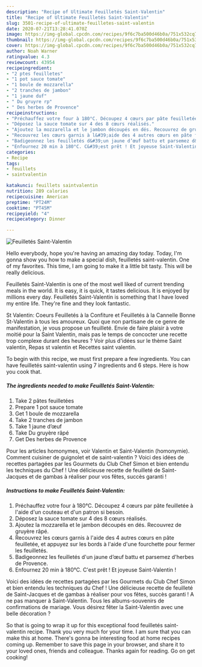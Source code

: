 ```yaml
---
description: "Recipe of Ultimate Feuilletés Saint-Valentin"
title: "Recipe of Ultimate Feuilletés Saint-Valentin"
slug: 3501-recipe-of-ultimate-feuilletes-saint-valentin
date: 2020-07-21T13:28:41.070Z
image: https://img-global.cpcdn.com/recipes/9f6c7ba500d46b0a/751x532cq70/feuilletes-saint-valentin-photo-principale-de-la-recette.jpg
thumbnail: https://img-global.cpcdn.com/recipes/9f6c7ba500d46b0a/751x532cq70/feuilletes-saint-valentin-photo-principale-de-la-recette.jpg
cover: https://img-global.cpcdn.com/recipes/9f6c7ba500d46b0a/751x532cq70/feuilletes-saint-valentin-photo-principale-de-la-recette.jpg
author: Noah Warner
ratingvalue: 4.3
reviewcount: 43954
recipeingredient:
- "2 ptes feuilletes"
- "1 pot sauce tomate"
- "1 boule de mozzarella"
- "2 tranches de jambon"
- "1 jaune duf"
- " Du gruyre rp"
- " Des herbes de Provence"
recipeinstructions:
- "Préchauffez votre four à 180°C. Découpez 4 cœurs par pâte feuilletée à l&#39;aide d&#39;un couteau et d&#39;un patron si besoin."
- "Déposez la sauce tomate sur 4 des 8 cœurs réalisés."
- "Ajoutez la mozzarella et le jambon découpés en dés. Recouvrez de gruyère râpé."
- "Recouvrez les cœurs garnis à l&#39;aide des 4 autres cœurs en pâte feuilletée, et appuyez sur les bords à l&#39;aide d&#39;une fourchette pour fermer les feuilletés."
- "Badigeonnez les feuilletés d&#39;un jaune d’œuf battu et parsemez d&#39;herbes de Provence."
- "Enfournez 20 min à 180°C. C&#39;est prêt ! Et joyeuse Saint-Valentin !"
categories:
- Recipe
tags:
- feuillets
- saintvalentin

katakunci: feuillets saintvalentin 
nutrition: 289 calories
recipecuisine: American
preptime: "PT24M"
cooktime: "PT45M"
recipeyield: "4"
recipecategory: Dinner

---
```



![Feuilletés Saint-Valentin](https://img-global.cpcdn.com/recipes/9f6c7ba500d46b0a/751x532cq70/feuilletes-saint-valentin-photo-principale-de-la-recette.jpg)

Hello everybody, hope you're having an amazing day today. Today, I'm gonna show you how to make a special dish, feuilletés saint-valentin. One of my favorites. This time, I am going to make it a little bit tasty. This will be really delicious.

Feuilletés Saint-Valentin is one of the most well liked of current trending meals in the world. It is easy, it is quick, it tastes delicious. It is enjoyed by millions every day. Feuilletés Saint-Valentin is something that I have loved my entire life. They're fine and they look fantastic.

St Valentin: Coeurs Feuilletés à la Confiture et Feuilletés à la Cannelle Bonne St-Valentin à tous les amoureux. Quoi que non partisane de ce genre de manifestation, je vous propose un feuilleté. Envie de faire plaisir à votre moitié pour la Saint Valentin, mais pas le temps de concocter une recette trop complexe durant des heures ? Voir plus d&#39;idées sur le thème Saint valentin, Repas st valentin et Recettes saint valentin.


To begin with this recipe, we must first prepare a few ingredients. You can have feuilletés saint-valentin using 7 ingredients and 6 steps. Here is how you cook that.

<!--inarticleads1-->

##### The ingredients needed to make Feuilletés Saint-Valentin:

1. Take 2 pâtes feuilletées
1. Prepare 1 pot sauce tomate
1. Get 1 boule de mozzarella
1. Take 2 tranches de jambon
1. Take 1 jaune d’œuf
1. Take  Du gruyère râpé
1. Get  Des herbes de Provence


Pour les articles homonymes, voir Valentin et Saint-Valentin (homonymie). Comment cuisiner de guignolet et de saint-valentin ? Voici des idées de recettes partagées par les Gourmets du Club Chef Simon et bien entendu les techniques du Chef ! Une délicieuse recette de feuilleté de Saint-Jacques et de gambas à réaliser pour vos fêtes, succès garanti ! 

<!--inarticleads2-->

##### Instructions to make Feuilletés Saint-Valentin:

1. Préchauffez votre four à 180°C. Découpez 4 cœurs par pâte feuilletée à l&#39;aide d&#39;un couteau et d&#39;un patron si besoin.
1. Déposez la sauce tomate sur 4 des 8 cœurs réalisés.
1. Ajoutez la mozzarella et le jambon découpés en dés. Recouvrez de gruyère râpé.
1. Recouvrez les cœurs garnis à l&#39;aide des 4 autres cœurs en pâte feuilletée, et appuyez sur les bords à l&#39;aide d&#39;une fourchette pour fermer les feuilletés.
1. Badigeonnez les feuilletés d&#39;un jaune d’œuf battu et parsemez d&#39;herbes de Provence.
1. Enfournez 20 min à 180°C. C&#39;est prêt ! Et joyeuse Saint-Valentin !


Voici des idées de recettes partagées par les Gourmets du Club Chef Simon et bien entendu les techniques du Chef ! Une délicieuse recette de feuilleté de Saint-Jacques et de gambas à réaliser pour vos fêtes, succès garanti ! A ne pas manquer à Saint-Valentin. Tous les albums-souvenirs de confirmations de mariage. Vous désirez fêter la Saint-Valentin avec une belle décoration ? 

So that is going to wrap it up for this exceptional food feuilletés saint-valentin recipe. Thank you very much for your time. I am sure that you can make this at home. There's gonna be interesting food at home recipes coming up. Remember to save this page in your browser, and share it to your loved ones, friends and colleague. Thanks again for reading. Go on get cooking!
